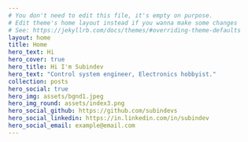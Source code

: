 ```yaml
---
# You don't need to edit this file, it's empty on purpose.
# Edit theme's home layout instead if you wanna make some changes
# See: https://jekyllrb.com/docs/themes/#overriding-theme-defaults
layout: home
title: Home
hero_text: Hi
hero_cover: true
hero_title: Hi I'm Subindev
hero_text: "Control system engineer, Electronics hobbyist."
collection: posts
hero_social: true
hero_img: assets/bgnd1.jpeg
hero_img_round: assets/index3.png
hero_social_github: https://github.com/subindevs
hero_social_linkedin: https://in.linkedin.com/in/subindev
hero_social_email: example@email.com
---
```

